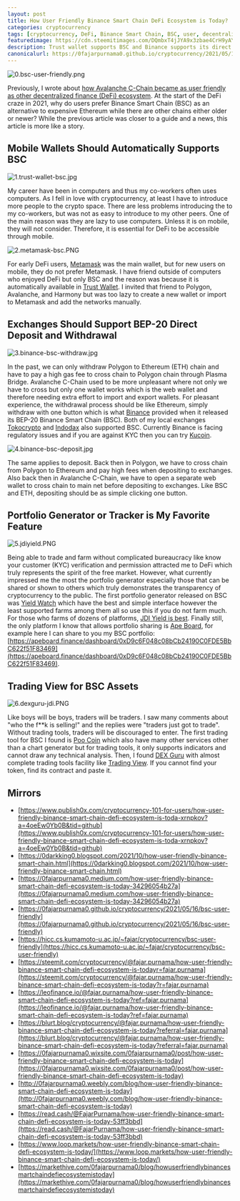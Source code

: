 ```yaml
---
layout: post
title: How User Friendly Binance Smart Chain DeFi Ecosystem is Today?
categories: cryptocurrency
tags: [cryptocurrency, DeFi, Binance Smart Chain, BSC, user, decentralized finance]
featuredimage: https://cdn.steemitimages.com/DQmbxT4jJYA9x3zbae4CrH9yAYRLZwFUDeTipggosqAhxot/0.bsc-user-friendly.png
description: Trust wallet supports BSC and Binance supports its direct deposit and withdrawal, many for portfolio generator, and DEX Guru trading tools.
canonicalurl: https://0fajarpurnama0.github.io/cryptocurrency/2021/05/16/bsc-user-friendly
---
```

![0.bsc-user-friendly.png](https://images.hive.blog/DQmbxT4jJYA9x3zbae4CrH9yAYRLZwFUDeTipggosqAhxot/0.bsc-user-friendly.png)

Previously, I wrote about [how Avalanche C-Chain became as user friendly as other decentralized finance (DeFi) ecosystem](https://0fajarpurnama0.github.io/cryptocurrency/2021/05/15/avax-cchain-user-friendly). At the start of the DeFi craze in 2021, why do users prefer Binance Smart Chain (BSC) as an alternative to expensive Ethereum while there are other chains either older or newer? While the previous article was closer to a guide and a news, this article is more like a story.



## Mobile Wallets Should Automatically Supports BSC

![1.trust-wallet-bsc.jpg](https://images.hive.blog/DQmVjdW9mgS9BsxgoRY2oGA4R52P6Ynd3wDEDAiLrMVGPhd/1.trust-wallet-bsc.jpg)

My career have been in computers and thus my co-workers often uses computers. As I fell in love with cryptocurrency, at least I have to introduce more people to the crypto space. There are less problems introducing the to my co-workers, but was not as easy to introduce to my other peers. One of the main reason was they are lazy to use computers. Unless it is on mobile, they will not consider. Therefore, it is essential for DeFi to be accessible through mobile.

![2.metamask-bsc.PNG](https://images.hive.blog/DQmbi54ptFPNCA7SBbUEi8QZ9hVSTU1Umr8Kv7i6Hmd3m8h/2.metamask-bsc.PNG)

For early DeFi users, [Metamask](https://metamask.io/) was the main wallet, but for new users on mobile, they do not prefer Metamask. I have friend outside of computers who enjoyed DeFi but only BSC and the reason was because it is automatically available in [Trust Wallet](https://share.trustwallet.com/l2nusUW). I invited that friend to Polygon, Avalanche, and Harmony but was too lazy to create a new wallet or import to Metamask and add the networks manually.



## Exchanges Should Support BEP-20 Direct Deposit and Withdrawal

![3.binance-bsc-withdraw.jpg](https://images.hive.blog/DQmWDPGsK2YUGkF4ABst9pFswnEMwNcTDcsa6PJwZMczRGg/3.binance-bsc-withdraw.jpg)

In the past, we can only withdraw Polygon to Ethereum (ETH) chain and have to pay a high gas fee to cross chain to Polygon chain through Plasma Bridge. Avalanche C-Chain used to be more unpleasant where not only we have to cross but only one wallet works which is the web wallet and therefore needing extra effort to import and export wallets. For pleasant experience, the withdrawal process should be like Ethereum, simply withdraw with one button which is what [Binance](https://accounts.binance.cc/en/register?ref=36878461) provided when it released its BEP-20 Binance Smart Chain (BSC). Both of my local exchanges [Tokocrypto](https://www.tokocrypto.com/account/signup?ref=QNIM7G1Q) and [Indodax](https://indodax.com/ref/0fajarpurnama0/1) also supported BSC. Currently Binance is facing regulatory issues and if you are against KYC then you can try [Kucoin](https://www.kucoin.com/ucenter/signup?rcode=xgHf1b&lang=en_US&utm_source=friendInvite).

![4.binance-bsc-deposit.jpg](https://images.hive.blog/DQmYnXitscL6AuztxMvtEC7Hm9fCfMVMUoDFt9V9MKYuUmG/4.binance-bsc-deposit.jpg)

The same applies to deposit. Back then in Polygon, we have to cross chain from Polygon to Ethereum and pay high fees when depositing to exchanges. Also back then in Avalanche C-Chain, we have to open a separate web wallet to cross chain to main net before depositing to exchanges. Like BSC and ETH, depositing should be as simple clicking one button.



## Portfolio Generator or Tracker is My Favorite Feature

![5.jdiyield.PNG](https://images.hive.blog/DQmTAPqyqt352bd7iAYGmojng2swxWL7qE6oyhRuPXYMWwV/5.jdiyield.PNG)

Being able to trade and farm without complicated bureaucracy like know your customer (KYC) verification and permission attracted me to DeFi which truly represents the spirit of the free market. However, what currently impressed me the most the portfolio generator especially those that can be shared or shown to others which truly demonstrates the transparency of cryptocurrency to the public. The first portfolio generator released on BSC was [Yield Watch](https://www.yieldwatch.net/) which have the best and simple interface however the least supported farms among them all so use this if you do not farm much. For those who farms of dozens of platforms, [JDI Yield is best](https://www.jdiyield.com/). Finally still, the only platform I know that allows portfolio sharing is [Ape Board](https://apeboard.finance/dashboard/), for example here I can share to you my BSC portfolio: [https://apeboard.finance/dashboard/0xD9c6F048c08bCb24190C0FDE5BbC622f51F83469](https://apeboard.finance/dashboard/0xD9c6F048c08bCb24190C0FDE5BbC622f51F83469).



## Trading View for BSC Assets

![6.dexguru-jdi.PNG](https://images.hive.blog/DQmQHB6Yyhs891cJcSGd8Zupe23WRHoCSzov7WTppyAroHP/6.dexguru-jdi.PNG)

Like boys will be boys, traders will be traders. I saw many comments about "who the f**k is selling!" and the replies were "traders just got to trade". Without trading tools, traders will be discouraged to enter. The first trading tool for BSC I found is [Poo Coin](https://poocoin.app/tokens/0xb27adaffb9fea1801459a1a81b17218288c097cc) which also have many other services other than a chart generator but for trading tools, it only supports indicators and cannot draw any technical analysis. Then, I found [DEX Guru](https://dex.guru/token/0x0491648c910ad2c1afaab733faf71d30313df7fc-bsc) with almost complete trading tools facility like [Trading View](https://www.tradingview.com/gopro/?share_your_love=fajarpurnama). If you cannot find your token, find its contract and paste it.

<script src="https://widgets.coingecko.com/coingecko-coin-ticker-widget.js"></script>
<coingecko-coin-ticker-widget currency="usd" coin-id="binancecoin" locale="en"></coingecko-coin-ticker-widget>

## Mirrors

*   [https://www.publish0x.com/cryptocurrency-101-for-users/how-user-friendly-binance-smart-chain-defi-ecosystem-is-toda-xrnpkov?a=4oeEw0Yb0B&tid=github](https://www.publish0x.com/cryptocurrency-101-for-users/how-user-friendly-binance-smart-chain-defi-ecosystem-is-toda-xrnpkov?a=4oeEw0Yb0B&tid=github)
*   [https://0darkking0.blogspot.com/2021/10/how-user-friendly-binance-smart-chain.html](https://0darkking0.blogspot.com/2021/10/how-user-friendly-binance-smart-chain.html)
*   [https://0fajarpurnama0.medium.com/how-user-friendly-binance-smart-chain-defi-ecosystem-is-today-34296054b27a](https://0fajarpurnama0.medium.com/how-user-friendly-binance-smart-chain-defi-ecosystem-is-today-34296054b27a)
*   [https://0fajarpurnama0.github.io/cryptocurrency/2021/05/16/bsc-user-friendly](https://0fajarpurnama0.github.io/cryptocurrency/2021/05/16/bsc-user-friendly)
*   [https://hicc.cs.kumamoto-u.ac.jp/~fajar/cryptocurrency/bsc-user-friendly](https://hicc.cs.kumamoto-u.ac.jp/~fajar/cryptocurrency/bsc-user-friendly)
*   [https://steemit.com/cryptocurrency/@fajar.purnama/how-user-friendly-binance-smart-chain-defi-ecosystem-is-todayr=fajar.purnama](https://steemit.com/cryptocurrency/@fajar.purnama/how-user-friendly-binance-smart-chain-defi-ecosystem-is-today?r=fajar.purnama)
*   [https://leofinance.io/@fajar.purnama/how-user-friendly-binance-smart-chain-defi-ecosystem-is-today?ref=fajar.purnama](https://leofinance.io/@fajar.purnama/how-user-friendly-binance-smart-chain-defi-ecosystem-is-today?ref=fajar.purnama)
*   [https://blurt.blog/cryptocurrency/@fajar.purnama/how-user-friendly-binance-smart-chain-defi-ecosystem-is-today?referral=fajar.purnama](https://blurt.blog/cryptocurrency/@fajar.purnama/how-user-friendly-binance-smart-chain-defi-ecosystem-is-today?referral=fajar.purnama)
*   [https://0fajarpurnama0.wixsite.com/0fajarpurnama0/post/how-user-friendly-binance-smart-chain-defi-ecosystem-is-today](https://0fajarpurnama0.wixsite.com/0fajarpurnama0/post/how-user-friendly-binance-smart-chain-defi-ecosystem-is-today)
*   [http://0fajarpurnama0.weebly.com/blog/how-user-friendly-binance-smart-chain-defi-ecosystem-is-today](http://0fajarpurnama0.weebly.com/blog/how-user-friendly-binance-smart-chain-defi-ecosystem-is-today)
*   [https://read.cash/@FajarPurnama/how-user-friendly-binance-smart-chain-defi-ecosystem-is-today-53ff3bbd](https://read.cash/@FajarPurnama/how-user-friendly-binance-smart-chain-defi-ecosystem-is-today-53ff3bbd)
*   [https://www.loop.markets/how-user-friendly-binance-smart-chain-defi-ecosystem-is-today/](https://www.loop.markets/how-user-friendly-binance-smart-chain-defi-ecosystem-is-today/)
*   [https://markethive.com/0fajarpurnama0/blog/howuserfriendlybinancesmartchaindefiecosystemistoday](https://markethive.com/0fajarpurnama0/blog/howuserfriendlybinancesmartchaindefiecosystemistoday)
